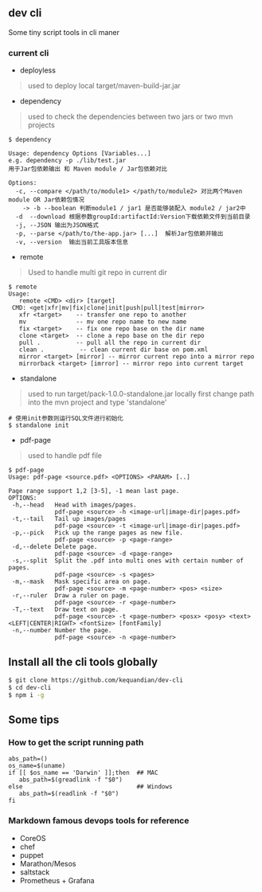 ## dev cli
Some tiny script tools in cli maner

### current cli
- deployless  
> used to deploy local target/maven-build-jar.jar

- dependency
> used to check the dependencies between two jars or two mvn projects 
```shell
$ dependency

Usage: dependency Options [Variables...]
e.g. dependency -p ./lib/test.jar
用于Jar包依赖输出 和 Maven module / Jar包依赖对比

Options:
  -c, --compare </path/to/module1> </path/to/module2> 对比两个Maven module OR Jar依赖包情况
    -> -b --boolean 判断module1 / jar1 是否能够装配入 module2 / jar2中    
  -d  --download 根据参数groupId:artifactId:Version下载依赖文件到当前目录
  -j, --JSON 输出为JSON格式
  -p, --parse </path/to/the-app.jar> [...]  解析Jar包依赖并输出
  -v, --version  输出当前工具版本信息
```

- remote
> Used to handle multi git repo in current dir
```shell
$ remote
Usage:
   remote <CMD> <dir> [target]
 CMD: <get|xfr|mv|fix|clone|init|push|pull|test|mirror>
   xfr <target>    -- transfer one repo to another
   mv              -- mv one repo name to new name
   fix <target>    -- fix one repo base on the dir name
   clone <target>  -- clone a repo base on the dir repo
   pull .          -- pull all the repo in current dir
   clean .          -- clean current dir base on pom.xml
   mirror <target> [mirror] -- mirror current repo into a mirror repo
   mirrorback <target> [imrror] -- mirror repo into current target
```

- standalone
> used to run target/pack-1.0.0-standalone.jar locally 
> first change path into the mvn project and type 'standalone'

```shell
# 使用init参数则运行SQL文件进行初始化
$ standalone init
```

- pdf-page 
> used to handle pdf file 
```shell
$ pdf-page
Usage: pdf-page <source.pdf> <OPTIONS> <PARAM> [..]

Page range support 1,2 [3-5], -1 mean last page.
OPTIONS:
 -h,--head   Head with images/pages.
             pdf-page <source> -h <image-url|image-dir|pages.pdf>
 -t,--tail   Tail up images/pages
             pdf-page <source> -t <image-url|image-dir|pages.pdf>
 -p,--pick   Pick up the range pages as new file.
             pdf-page <source> -p <page-range>
 -d,--delete Delete page.
             pdf-page <source> -d <page-range>
 -s,--split  Split the .pdf into multi ones with certain number of pages.
             pdf-page <source> -s <pages>
 -m,--mask   Mask specific area on page.
             pdf-page <source> -m <page-number> <pos> <size>
 -r,--ruler  Draw a ruler on page.
             pdf-page <source> -r <page-number>
 -T,--text   Draw text on page.
             pdf-page <source> -t <page-number> <posx> <posy> <text> <LEFT|CENTER|RIGHT> <fontSize> [fontFamily]
 -n,--number Number the page.
             pdf-page <source> -n <page-number>
```

## Install all the cli tools globally
```sh
$ git clone https://github.com/kequandian/dev-cli
$ cd dev-cli
$ npm i -g
```

## Some tips

### How to get the script running path 
```shell
abs_path=()
os_name=$(uname)
if [[ $os_name == 'Darwin' ]];then  ## MAC
   abs_path=$(greadlink -f "$0")
else                                ## Windows
   abs_path=$(readlink -f "$0")
fi
```

### Markdown famous devops tools for reference
- CoreOS
- chef
- puppet
- Marathon/Mesos
- saltstack
- Prometheus + Grafana
